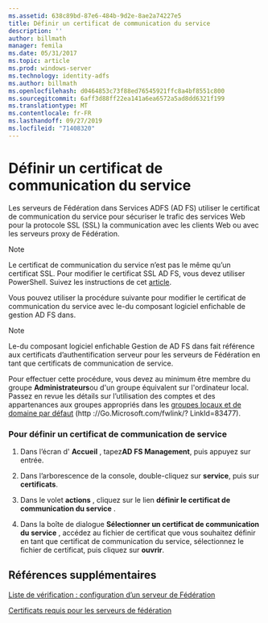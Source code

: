```yaml
---
ms.assetid: 638c89bd-87e6-484b-9d2e-8ae2a74227e5
title: Définir un certificat de communication du service
description: ''
author: billmath
manager: femila
ms.date: 05/31/2017
ms.topic: article
ms.prod: windows-server
ms.technology: identity-adfs
ms.author: billmath
ms.openlocfilehash: d0464853c73f88ed76545921ffc8a4bf8551c800
ms.sourcegitcommit: 6aff3d88ff22ea141a6ea6572a5ad8dd6321f199
ms.translationtype: MT
ms.contentlocale: fr-FR
ms.lasthandoff: 09/27/2019
ms.locfileid: "71408320"
---
```

# <a name="set-a-service-communications-certificate"></a>Définir un certificat de communication du service


Les serveurs de Fédération dans Services ADFS \(AD FS\) utiliser le certificat de communication du service pour sécuriser le trafic des services Web pour la protocole SSL \(SSL\) la communication avec les clients Web ou avec les serveurs proxy de Fédération.

> [!NOTE]  
> Le certificat de communication du service n’est pas le même qu’un certificat SSL. Pour modifier le certificat SSL AD FS, vous devez utiliser PowerShell. Suivez les instructions de cet [article](https://docs.microsoft.com/windows-server/identity/ad-fs/operations/manage-ssl-certificates-ad-fs-wap).


Vous pouvez utiliser la procédure suivante pour modifier le certificat de communication du service avec le\-du composant logiciel enfichable de gestion AD FS dans.  

> [!NOTE]  
> Le\-du composant logiciel enfichable Gestion de AD FS dans fait référence aux certificats d’authentification serveur pour les serveurs de Fédération en tant que certificats de communication de service.  

Pour effectuer cette procédure, vous devez au minimum être membre du groupe **Administrateurs**ou d'un groupe équivalent sur l'ordinateur local.  Passez en revue les détails sur l’utilisation des comptes et des appartenances aux groupes appropriés dans les [groupes locaux et de domaine par défaut](https://go.microsoft.com/fwlink/?LinkId=83477) \(http :\/\/Go.Microsoft.com\/fwlink\/? LinkId\=83477\).   

### <a name="to-set-a-service-communications-certificate"></a>Pour définir un certificat de communication de service  

1.  Dans l’écran d' **Accueil** , tapez**AD FS Management**, puis appuyez sur entrée.  

2.  Dans l’arborescence de la console, double\-cliquez sur **service**, puis sur **certificats**.  

3.  Dans le volet **actions** , cliquez sur le lien **définir le certificat de communication du service** .  

4.  Dans la boîte de dialogue **Sélectionner un certificat de communication du service** , accédez au fichier de certificat que vous souhaitez définir en tant que certificat de communication du service, sélectionnez le fichier de certificat, puis cliquez sur **ouvrir**.  

## <a name="additional-references"></a>Références supplémentaires  
[Liste de vérification : configuration d’un serveur de Fédération](Checklist--Setting-Up-a-Federation-Server.md)  

[Certificats requis pour les serveurs de fédération](https://technet.microsoft.com/library/dd807040.aspx)  
